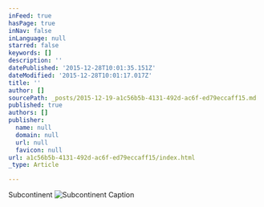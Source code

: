 ```yaml
---
inFeed: true
hasPage: true
inNav: false
inLanguage: null
starred: false
keywords: []
description: ''
datePublished: '2015-12-28T10:01:35.151Z'
dateModified: '2015-12-28T10:01:17.017Z'
title: ''
author: []
sourcePath: _posts/2015-12-19-a1c56b5b-4131-492d-ac6f-ed79eccaff15.md
published: true
authors: []
publisher:
  name: null
  domain: null
  url: null
  favicon: null
url: a1c56b5b-4131-492d-ac6f-ed79eccaff15/index.html
_type: Article

---
```

Subcontinent
![Subcontinent Caption](https://s3-us-west-2.amazonaws.com/the-grid-img/p/8e34ed5c73313294889630963b107073acc23dec.jpg)